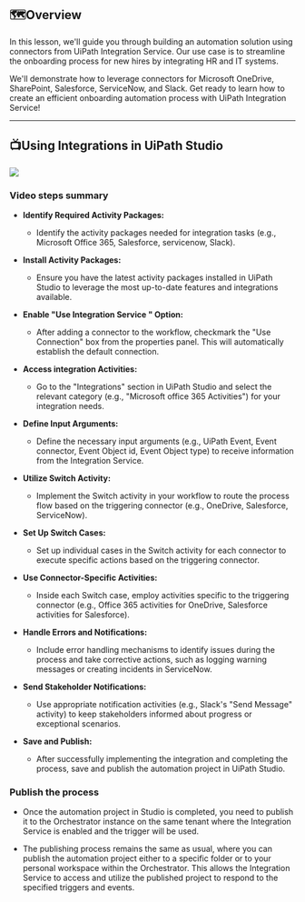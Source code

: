 ## 🗺️Overview  
In this lesson, we'll guide you through building an automation solution using connectors from UiPath Integration Service. Our use case is to streamline the onboarding process for new hires by integrating HR and IT systems.

We'll demonstrate how to leverage connectors for Microsoft OneDrive, SharePoint, Salesforce, ServiceNow, and Slack. Get ready to learn how to create an efficient onboarding automation process with UiPath Integration Service!

---

## 📺Using Integrations in UiPath Studio

[![](https://embed-ssl.wistia.com/deliveries/354292626d28eceed2d87c28fd39b64950c305d1.jpg?image_play_button_size=2x&image_crop_resized=960x540&image_play_button_rounded=1&image_play_button_color=595959e0)](https://cdn.embedly.com/widgets/media.html?src=https%3A%2F%2Ffast.wistia.net%2Fembed%2Fiframe%2Fljdknzbn29%3Fseo%3Dtrue%26videoFoam%3Dtrue&display_name=Wistia%2C%2BInc.&url=https%3A%2F%2Fuipathvideos.wistia.com%2Fmedias%2Fljdknzbn29%3FembedType%3Diframe%26amp%3Bseo%3Dtrue%26amp%3BvideoFoam%3Dtrue%26amp%3BvideoWidth%3D640&image=https%3A%2F%2Fembed-ssl.wistia.com%2Fdeliveries%2F354292626d28eceed2d87c28fd39b64950c305d1.jpg%3Fimage_crop_resized%3D640x360&key=40cb30655a7f4a46adaaf18efb05db21&type=text%2Fhtml&schema=wistia&wvideo=ljdknzbn29)
### Video steps summary

- **Identify Required Activity Packages:**
    - Identify the activity packages needed for integration tasks (e.g., Microsoft Office 365, Salesforce, servicenow, Slack).
    
- **Install Activity Packages:**
    - Ensure you have the latest activity packages installed in UiPath Studio to leverage the most up-to-date features and integrations available.
    
- **Enable "Use Integration Service " Option:** 
    - After adding a connector to the workflow, checkmark the "Use Connection" box from the properties panel. This will automatically establish the default connection. 
    
- **Access integration Activities:** 
    - Go to the "Integrations" section in UiPath Studio and select the relevant category (e.g., "Microsoft office 365 Activities") for your integration needs. 
    
- **Define Input Arguments:** 
    - Define the necessary input arguments (e.g., UiPath Event, Event connector, Event Object id, Event Object type) to receive information from the Integration Service. 
    
- **Utilize Switch Activity:**
    - Implement the Switch activity in your workflow to route the process flow based on the triggering connector (e.g., OneDrive, Salesforce, ServiceNow).
    
- **Set Up Switch Cases:** 
    - Set up individual cases in the Switch activity for each connector to execute specific actions based on the triggering connector. 
    
- **Use Connector-Specific Activities:** 
    - Inside each Switch case, employ activities specific to the triggering connector (e.g., Office 365 activities for OneDrive, Salesforce activities for Salesforce). 
    
- **Handle Errors and Notifications:** 
    - Include error handling mechanisms to identify issues during the process and take corrective actions, such as logging warning messages or creating incidents in ServiceNow. 
    
- **Send Stakeholder Notifications:** 
    - Use appropriate notification activities (e.g., Slack's "Send Message" activity) to keep stakeholders informed about progress or exceptional scenarios. 
    
- **Save and Publish:** 
    - After successfully implementing the integration and completing the process, save and publish the automation project in UiPath Studio.

### Publish the process

- Once the automation project in Studio is completed, you need to publish it to the Orchestrator instance on the same tenant where the Integration Service is enabled and the trigger will be used.

- The publishing process remains the same as usual, where you can publish the automation project either to a specific folder or to your personal workspace within the Orchestrator. This allows the Integration Service to access and utilize the published project to respond to the specified triggers and events.